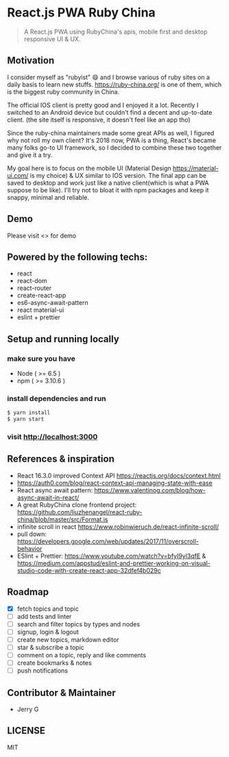 # React.js PWA Ruby China

> A React.js PWA using RubyChina's apis, mobile first and desktop responsive UI & UX.

## Motivation

I consider myself as "rubyist" 😄 and I browse various of ruby sites on a daily basis to learn new stuffs. <https://ruby-china.org/> is one of them, which is the biggest ruby community in China.

The official IOS client is pretty good and I enjoyed it a lot. Recently I switched to an Android device but couldn't find a decent and up-to-date client. (the site itself is responsive, it doesn't feel like an app tho)

Since the ruby-china maintainers made some great APIs as well, I figured why not roll my own client? It's 2018 now, PWA is a thing, React's became many folks go-to UI framework, so I decided to combine these two together and give it a try.

My goal here is to focus on the mobile UI (Material Design <https://material-ui.com/> is my choice) & UX similar to IOS version. The final app can be saved to desktop and work just like a native client(which is what a PWA suppose to be like). I'll try not to bloat it with npm packages and keep it snappy, minimal and reliable.

## Demo

Please visit <> for demo

## Powered by the following techs:

- react
- react-dom
- react-router
- create-react-app
- es6-async-await-pattern
- react material-ui
- eslint + prettier

## Setup and running locally

### make sure you have

- Node ( >= 6.5 )
- npm ( >= 3.10.6 )

### install dependencies and run

```bash
$ yarn install
$ yarn start
```

### visit <http://localhost:3000>

## References & inspiration

- React 16.3.0 improved Context API <https://reactjs.org/docs/context.html>
- <https://auth0.com/blog/react-context-api-managing-state-with-ease>
- React async await pattern: <https://www.valentinog.com/blog/how-async-await-in-react/>
- A great RubyChina clone frontend project: <https://github.com/liuzhenangel/react-ruby-china/blob/master/src/Format.js>
- infinite scroll in react <https://www.robinwieruch.de/react-infinite-scroll/>
- pull down: <https://developers.google.com/web/updates/2017/11/overscroll-behavior>
- ESlint + Prettier: <https://www.youtube.com/watch?v=bfyI9yl3qfE> & <https://medium.com/appstud/eslint-and-prettier-working-on-visual-studio-code-with-create-react-app-32dfef4b029c>

## Roadmap

- [x] fetch topics and topic
- [ ] add tests and linter
- [ ] search and filter topics by types and nodes
- [ ] signup, login & logout
- [ ] create new topics, markdown editor
- [ ] star & subscribe a topic
- [ ] comment on a topic, reply and like comments
- [ ] create bookmarks & notes
- [ ] push notifications

## Contributor & Maintainer

- Jerry G

## LICENSE

MIT
